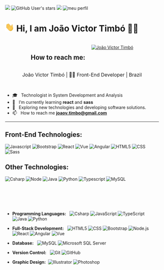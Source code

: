 
![](https://img.shields.io/github/followers/joaovtimbo?label=follow&logo=github&style=flat-square)
![GitHub User's stars](https://img.shields.io/github/stars/joaovtimbo?label=%E2%AD%90GitHub%20stars&style=flat-square)
![](https://komarev.com/ghpvc/?username=joaovtimbo&style=flat-square&color=ff69b4)
![meu perfil](https://res.cloudinary.com/superfolio/image/upload/v1620689979/68747470733a2f2f692e70696e696d672e636f6d2f6f726967696e616c732f63362f33332f63322f63363333633230656465383266306530636564376435373064626533613166332e676966_yjuh2s.gif)

# <img src="https://raw.githubusercontent.com/ABSphreak/ABSphreak/master/gifs/Hi.gif" width="30px"> Hi, I am João Victor Timbó 👨‍💻
<br/>

<div align='center' style="display: flex; flex-wrap: wrap; justify-content: center; align-items: flex-start; column-gap: 20px;">
<h2>How to reach me:</h2>
<a href="https://linkedin.com/in/joaovtimbo" target="blank"><img width="100" heigth="10" src="https://cdn.jsdelivr.net/gh/devicons/devicon/icons/linkedin/linkedin-original-wordmark.svg" alt="João Victor Timbó"/></a>
</div>

<p style="text-align: center; font-size: 1rem;" align='center'> João Victor Timbó | 👨‍💻 Front-End Developer | Brazil </p>


<br />



- 🎓 &nbsp; Technologist in System Development and Analysis
- 🌱 &nbsp; I’m currently learning **react** and **sass**
- 🚀 &nbsp; Exploring new technologies and developing software solutions.
- 📫 &nbsp; How to reach me **joaov.timbo@gmail.com**

<hr>

 ## Front-End Technologies:
<p>
<img height="50" src="https://cdn.jsdelivr.net/gh/devicons/devicon/icons/javascript/javascript-original.svg" alt="Javascript"/>
<img height="50" src="https://cdn.jsdelivr.net/gh/devicons/devicon/icons/bootstrap/bootstrap-original-wordmark.svg" alt="Bootstrap"/>
<img height="50" src="https://cdn.jsdelivr.net/gh/devicons/devicon/icons/react/react-original-wordmark.svg" alt="React"/>
<img height="50" src="https://cdn.jsdelivr.net/gh/devicons/devicon/icons/vuejs/vuejs-original-wordmark.svg" alt="Vue"/>
<img height="50" src="https://cdn.jsdelivr.net/gh/devicons/devicon/icons/angularjs/angularjs-original.svg" alt="Angular"/>
<img height="50" src="https://cdn.jsdelivr.net/gh/devicons/devicon/icons/html5/html5-original-wordmark.svg" alt="HTML5"/>
<img height="50" src="https://cdn.jsdelivr.net/gh/devicons/devicon/icons/css3/css3-original-wordmark.svg" alt="CSS"/>
<img height="50" src="https://cdn.jsdelivr.net/gh/devicons/devicon/icons/sass/sass-original.svg" alt="Sass"/>
</p>


 ## Other Technologies:
<p>
<img height="50" src="https://cdn.jsdelivr.net/gh/devicons/devicon/icons/csharp/csharp-original.svg" alt="Csharp"/>
<img height="50" src="https://cdn.jsdelivr.net/gh/devicons/devicon/icons/nodejs/nodejs-original.svg" alt="Node"/>
 <img height="50" src="https://cdn.jsdelivr.net/gh/devicons/devicon/icons/java/java-original-wordmark.svg" alt="Java"/>
<img height="50" src="https://cdn.jsdelivr.net/gh/devicons/devicon/icons/python/python-original-wordmark.svg" alt="Python"/>
 <img height="50" src="https://cdn.jsdelivr.net/gh/devicons/devicon/icons/typescript/typescript-original.svg" alt="Typescript"/>
<img height="50" src="https://cdn.jsdelivr.net/gh/devicons/devicon/icons/mysql/mysql-original-wordmark.svg" alt="MySQL"/>
</p>

<br/>

<br/>
<div>
<a href="https://github.com/albinagorta/albinagorta"><img alt="" src="https://github-readme-stats.vercel.app/api?username=joaovtimbo&show_icons=true&count_private=true&theme=react&hide_border=true&bg_color=0D1117" /></a>
<a href="https://albinagorta.github.io/"><img alt="" src="https://github-readme-stats.vercel.app/api/top-langs/?username=joaovtimbo&show_count=8&count_private=true&layout=compact&theme=react&hide_border=true&bg_color=0D1117" /></a>
</div>
<br/>


- **Programming Languages:** &nbsp;
![Csharp](https://img.shields.io/badge/C%23-333333?style=flat&logo=c-sharp)
![JavaScript](https://img.shields.io/badge/-JavaScript-333333?style=flat&logo=javascript)
![TypeScript](https://img.shields.io/badge/TypeScript-333333?style=flat&logo=typescript&logoColor=white)
![Java](https://img.shields.io/badge/Java-333333?style=flat&logo=java) 
![Python](https://img.shields.io/badge/-Python-333333?style=flat&logo=python)
 
- **Full-Stack Development:** &nbsp; 
![HTML5](https://img.shields.io/badge/-HTML5-333333?style=flat&logo=HTML5)
![CSS](https://img.shields.io/badge/-CSS-333333?style=flat&logo=CSS3&logoColor=1572B6)
![Bootstrap](https://img.shields.io/badge/-Bootstrap-333333?style=flat&logo=bootstrap&logoColor=563D7C)
![Node.js](https://img.shields.io/badge/-Node.js-333333?style=flat&logo=node.js)
![React](https://img.shields.io/badge/-React-333333?style=flat&logo=react)
![Angular](https://img.shields.io/badge/-Angular-333333?style=flat&logo=angular)
![Vue](https://img.shields.io/badge/-Vue.js-333333?style=flat&logo=vue.js)
 
- **Database:** &nbsp;
![MySQL](https://img.shields.io/badge/-MySQL-333333?style=flat&logo=mysql)
![Microsoft SQL Server](https://img.shields.io/badge/-Microsoft%20SQL%20Server-333333?style=flat&logo=microsoftsqlserver)
  
- **Version Control:** &nbsp;
![Git](https://img.shields.io/badge/-Git-333333?style=flat&logo=git)
![GitHub](https://img.shields.io/badge/-GitHub-333333?style=flat&logo=github)
  
- **Graphic Design:**&nbsp;
![Illustrator](https://img.shields.io/badge/-Illustrator-333333?style=flat&logo=adobe-illustrator)
![Photoshop](https://img.shields.io/badge/-Photoshop-333333?style=flat&logo=adobe-photoshop)

<br/>
